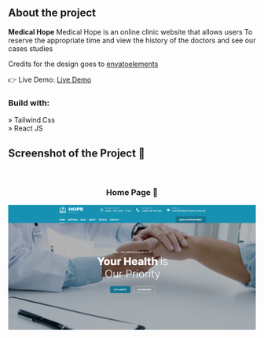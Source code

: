 
<h2>About the project</h2>

  <p><b>Medical Hope</b> Medical Hope is an online clinic website that allows users To reserve the appropriate time and view the history of the doctors and see our cases studies</p>

<p>Credits for the design goes to <a href='https://elements.envato.com/'>envatoelements</a></p>

👉 Live Demo: <a href='https://medical-hope-app.netlify.app/'>Live Demo</a>

<h3>Build with:</h3>

» Tailwind.Css <br>
» React JS

<h2>Screenshot of the Project 📸</h2>
<br>
<h3 align='center'>Home Page 🏡</h3>

<div align='center'>
<img src='https://github.com/saifrafathassan/medical-hope/blob/main/src/assets/hope.png?raw=true'/>

</div>